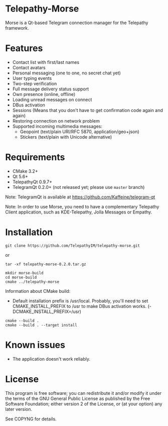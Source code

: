 
Telepathy-Morse
================

Morse is a Qt-based Telegram connection manager for the Telepathy framework.

Features
========

* Contact list with first/last names
* Contact avatars
* Personal messaging (one to one, no secret chat yet)
* User typing events
* Two-step verification
* Full message delivery status support
* Own presence (online, offline)
* Loading unread messages on connect
* DBus activation
* Sessions (Means that you don't have to get confirmation code again and again)
* Restoring connection on network problem
* Supported incoming multimedia messages:
  - Geopoint (text/plain URI/RFC 5870, application/geo+json)
  - Stickers (text/plain with Unicode alternative)

Requirements
============

* CMake 3.2+
* Qt 5.6+
* TelepathyQt 0.9.7+
* TelegramQt 0.2.0+ (not released yet; please use `master` branch)

Note: TelegramQt is available at https://github.com/Kaffeine/telegram-qt

Note: In order to use Morse, you need to have a complementary Telepathy Client application, such as KDE-Telepathy, Jolla Messages or Empathy.

Installation
============

    git clone https://github.com/TelepathyIM/telepathy-morse.git

or

    tar -xf telepathy-morse-0.2.0.tar.gz

    mkdir morse-build
    cd morse-build
    cmake ../telepathy-morse

Information about CMake build:
* Default installation prefix is /usr/local. Probably, you'll need to set CMAKE_INSTALL_PREFIX to /usr to make DBus activation works. (-DCMAKE_INSTALL_PREFIX=/usr)

<!-- markdown "code after list" workaround -->

    cmake --build .
    cmake --build . --target install

Known issues
============

* The application doesn't work reliably.

License
=======

This program is free software; you can redistribute it and/or
modify it under the terms of the GNU General Public License
as published by the Free Software Foundation; either version 2
of the License, or (at your option) any later version.

See COPYNG for details.
